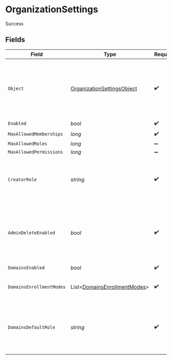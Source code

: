 # OrganizationSettings

Success


## Fields

| Field                                                                                          | Type                                                                                           | Required                                                                                       | Description                                                                                    | Example                                                                                        |
| ---------------------------------------------------------------------------------------------- | ---------------------------------------------------------------------------------------------- | ---------------------------------------------------------------------------------------------- | ---------------------------------------------------------------------------------------------- | ---------------------------------------------------------------------------------------------- |
| `Object`                                                                                       | [OrganizationSettingsObject](../../Models/Components/OrganizationSettingsObject.md)            | :heavy_check_mark:                                                                             | String representing the object's type. Objects of the same type share the same value.          | organization_settings                                                                          |
| `Enabled`                                                                                      | *bool*                                                                                         | :heavy_check_mark:                                                                             | N/A                                                                                            | true                                                                                           |
| `MaxAllowedMemberships`                                                                        | *long*                                                                                         | :heavy_check_mark:                                                                             | N/A                                                                                            | 5                                                                                              |
| `MaxAllowedRoles`                                                                              | *long*                                                                                         | :heavy_minus_sign:                                                                             | N/A                                                                                            | 3                                                                                              |
| `MaxAllowedPermissions`                                                                        | *long*                                                                                         | :heavy_minus_sign:                                                                             | N/A                                                                                            | 15                                                                                             |
| `CreatorRole`                                                                                  | *string*                                                                                       | :heavy_check_mark:                                                                             | The role key that a user will be assigned after creating an organization.                      | admin                                                                                          |
| `AdminDeleteEnabled`                                                                           | *bool*                                                                                         | :heavy_check_mark:                                                                             | The default for whether an admin can delete an organization with the Frontend API.             | true                                                                                           |
| `DomainsEnabled`                                                                               | *bool*                                                                                         | :heavy_check_mark:                                                                             | N/A                                                                                            | true                                                                                           |
| `DomainsEnrollmentModes`                                                                       | List<[DomainsEnrollmentModes](../../Models/Components/DomainsEnrollmentModes.md)>              | :heavy_check_mark:                                                                             | N/A                                                                                            | [<br/>"automatic_invitation",<br/>"automatic_suggestion"<br/>]                                 |
| `DomainsDefaultRole`                                                                           | *string*                                                                                       | :heavy_check_mark:                                                                             | The role key that it will be used in order to create an organization invitation or suggestion. | member                                                                                         |